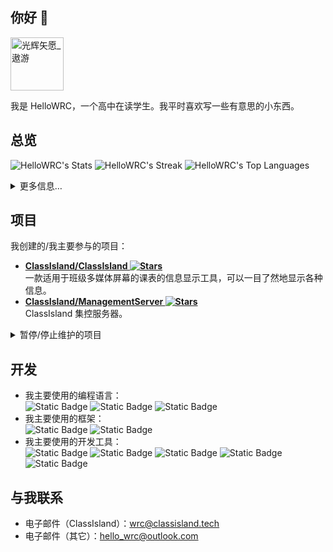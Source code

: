 ## 你好 👋

<img src="https://github.com/user-attachments/assets/a3a43276-c654-4af5-bf48-0a309ca3b75c"
    width="85"
    alt="光辉矢愿_遨游"/>

我是 HelloWRC，一个高中在读学生。我平时喜欢写一些有意思的小东西。

## 总览

![HelloWRC's Stats](https://github-readme-stats.vercel.app/api?username=HelloWRC&theme=vue-dark&show_icons=true&hide_border=true&count_private=true)
![HelloWRC's Streak](https://github-readme-streak-stats.herokuapp.com/?user=HelloWRC&theme=vue-dark&hide_border=true)
![HelloWRC's Top Languages](https://github-readme-stats.vercel.app/api/top-langs/?username=HelloWRC&theme=vue-dark&show_icons=true&hide_border=true&layout=compact)

<details>
  <summary>更多信息…</summary>
  
![hoyocard](https://hoyocard.qhy04.com/sr/detail/2/337298852.png)
</details>

## 项目

我创建的/我主要参与的项目：

- **[ClassIsland/ClassIsland ![Stars](https://img.shields.io/github/stars/ClassIsland/ClassIsland?label=Stars)](https://github.com/ClassIsland/ClassIsland/)**
  <br/>
  一款适用于班级多媒体屏幕的课表的信息显示工具，可以一目了然地显示各种信息。
- **[ClassIsland/ManagementServer ![Stars](https://img.shields.io/github/stars/ClassIsland/ManagementServer?label=Stars)](https://github.com/ClassIsland/ManagementServer/)**
  <br/>
  ClassIsland 集控服务器。

<details>
<summary>暂停/停止维护的项目</summary>

这些项目已经暂停或停止维护，不建议再使用了。

- ~~**[HelloWRC/StickyHomeworks ![Stars](https://img.shields.io/github/stars/HelloWRC/StickyHomeworks?label=Stars)](https://github.com/HelloWRC/StickyHomeworks/)**~~
  <br/>
  一款支持富文本的桌面作业贴工具。
- ~~**[HelloWRC/W-DesktopCountdown ![Stars](https://img.shields.io/github/stars/HelloWRC/W-DesktopCountdown?label=Stars)](https://github.com/HelloWRC/W-DesktopCountdown/)**~~

</details>

## 开发

- 我主要使用的编程语言：<br/>
  ![Static Badge](https://img.shields.io/badge/C%23-%23339933?style=flat-square&logo=.NET&logoColor=white)
  ![Static Badge](https://img.shields.io/badge/TypeScript-%20?style=flat-square&logo=typescript&logoColor=white&color=3178C6)
  ![Static Badge](https://img.shields.io/badge/Python-%233776AB?style=flat-square&logo=Python&logoColor=white)
- 我主要使用的框架：<br/>
  ![Static Badge](https://img.shields.io/badge/.NET-%23512bd4?style=flat-square&logo=.NET)
  ![Static Badge](https://img.shields.io/badge/Vue.js-%234FC08D?style=flat-square&logo=vue.js&logoColor=white)
- 我主要使用的开发工具：<br/>
  ![Static Badge](https://img.shields.io/badge/Visual_Studio-%23a478db?style=flat-square&logoColor=white)
  ![Static Badge](https://img.shields.io/badge/Visual_Studio_Code-%232F80ED?style=flat-square&logo=vscodium&logoColor=white)
  ![Static Badge](https://img.shields.io/badge/Rider-%23fe9c0e?style=flat-square&logo=rider)
  ![Static Badge](https://img.shields.io/badge/ReSharper-%23df2477?style=flat-square&logo=resharper)
  ![Static Badge](https://img.shields.io/badge/WebStorm-%230068fd?style=flat-square&logo=webstorm&logoColor=white)

## 与我联系

- 电子邮件（ClassIsland）：<wrc@classisland.tech>
- 电子邮件（其它）：<hello_wrc@outlook.com>

<!--
**HelloWRC/HelloWRC** is a ✨ _special_ ✨ repository because its `README.md` (this file) appears on your GitHub profile.

Here are some ideas to get you started:

- 🔭 I’m currently working on ...
- 🌱 I’m currently learning ...
- 👯 I’m looking to collaborate on ...
- 🤔 I’m looking for help with ...
- 💬 Ask me about ...
- 📫 How to reach me: ...
- 😄 Pronouns: ...
- ⚡ Fun fact: ...
-->

